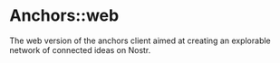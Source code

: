 # Anchors::web

The web version of the anchors client aimed at creating an explorable network of connected ideas on Nostr.
